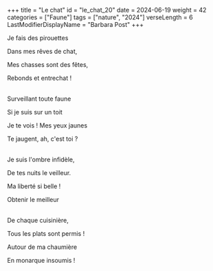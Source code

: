 +++
title = "Le chat"
id = "le_chat_20"
date = 2024-06-19
weight = 42
categories = ["Faune"]
tags = ["nature", "2024"]
verseLength = 6
LastModifierDisplayName = "Barbara Post"
+++

Je fais des pirouettes

Dans mes rêves de chat,

Mes chasses sont des fêtes,

Rebonds et entrechat !

 \
Surveillant toute faune

Si je suis sur un toit

Je te vois ! Mes yeux jaunes

Te jaugent, ah, c'est toi ?

 \
Je suis l'ombre infidèle,

De tes nuits le veilleur.

Ma liberté si belle !

Obtenir le meilleur

 \
De chaque cuisinière,

Tous les plats sont permis !

Autour de ma chaumière

En monarque insoumis !
